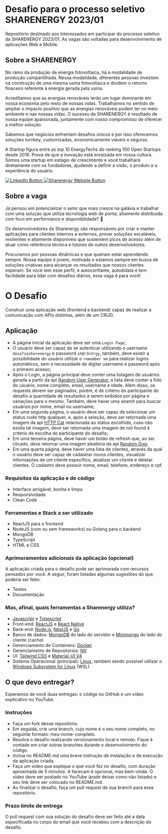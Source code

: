 # Desafio para o processo seletivo SHARENERGY 2023/01

Repositório destinado aos interessados em participar do processo seletivo da SHARENERGY 2023/01. As vagas são voltadas para desenvolvimento de aplicações Web e Mobile.

## Sobre a SHARENERGY

No ramo da produção de energia fotovoltaica, há a modalidade de produção compartilhada. Nessa modalidade, diferentes pessoas investem na construção de uma mesma usina fotovoltaica e dividem o retorno finaceiro referente à energia gerada pela usina.

Acreditamos que as energias renováveis terão um lugar dominante em nossa economia pelo resto de nossas vidas. Trabalhamos no sentido de ampliar o impacto positivo que as energias renováveis podem ter no meio ambiente e nas nossas vidas. O sucesso da SHARENERGY é resultado de nossa equipe apaixonada, juntamente com nosso compromisso de oferecer a melhor solução.

Sabemos que negócios enfrentam desafios únicos e por isso oferecemos soluções turnkey, customizadas, economicamente viáveis e seguras.

A Startup figura entre as top 10 EnergyTechs do ranking 100 Open Startups desde 2018. Prova de que a inovação está enraizada em nossa cultura. Somos uma startup em estágio de crescimento e você trabalhará diretamente com os fundadores, ajudando a definir a visão, o produto e a experiência do usuário.

<p align="left">
  <a href="https://www.linkedin.com/company/sharenergy-brasil/">
    <img src="https://img.shields.io/badge/LinkedIn-%230077B5.svg?&style=flat-square&logo=linkedin&logoColor=white" alt="LinkedIn Button">
  </a>
  <a href="https://sharenergy.com.br/">
    <img src="https://img.shields.io/badge/-Website-red" alt="Sharenergy Website Button">
  </a>
</p>

## Sobre a vaga

Já pensou em potencializar o setor que mais cresce na galáxia e trabalhar com uma solução que utiliza tecnologia web de ponta, altamente distribuída com foco em performance e disponibilidade? 👀

Os desenvolvedores da Sharenergy são responsáveis por criar e manter aplicações para clientes internos e externos, prover soluções escaláveis, resilientes e altamente disponíveis que sustentem picos de acesso além de atuar como referência técnica e tutores de outros desenvolvedores.

Procuramos por pessoas dinâmicas e que queiram estar aprendendo sempre. Nossa equipe é jovem, motivada e estamos sempre em busca de soluções criativas para alcançar os resultados que nossos clientes esperam. Se você tem esse perfil, é autoconfiante, autodidata e tem facilidade para lidar com desafios diários, essa vaga é para você!

# O Desafio

Construir uma aplicação web (frontend e backend) capaz de realizar a comunicação com APIs distintas, além de um CRUD.

## Aplicação

- A página inicial da aplicação deve ser uma `Login Page`;
- O usuário deve ser capaz de se autenticar utilizando o username `desafiosharenergy` e password `sh@r3n3rgy`, também, deve existir a possibilidade do usuário utilizar o `remember me` para realizar logins automáticos, sem a necessidade de digitar username e password após o primeiro acesso;
- Após o Login, a página principal deve conter uma listagem de usuários gerada a partir da api [Random User Generator](https://randomuser.me/), a lista deve conter a foto do usuário, nome completo, email, username e idade. Além disso, os requests devem ser páginados, porém, é de critério do participante do desafio a quantidade de resultados a serem exibidos por página e variações para o mesmo. Também, deve haver uma search para buscar usuários por nome, email ou username;
- Em uma segunda página, o usuário deve ser capaz de selecionar um status code http qualquer, e, após a seleção, deve ser retornada uma imagem da api [HTTP Cat](https://http.cat/) relacionada ao status escolhido, caso não exista tal imagem, deve ser retornada uma imagem de not found à critério de escolha do participante do desafio;
- Em uma terceira página, deve haver um botão de refresh que, ao ser clicado, deve retornar uma imagem aleatória da api [Random Dog](https://random.dog/);
- Em uma quarta página, deve haver uma lista de clientes, através da qual o usuário deve ser capaz de cadastrar novos clientes, visualizar informações de um cliente específico, atualizar um cliente e deletar clientes. O cadastro deve possuir nome, email, telefone, endereço e cpf.

### Requisitos da aplicação e de código

- Interface amigável, bonita e limpa
- Responsividade
- Clean Code

### Ferramentas e Stack a ser utilizado

- ReactJS para o frontend
- NodeJS (com ou sem frameworks) ou Golang para o backend
- MongoDB
- TypeScript
- HTML e CSS

### Aprimoramentos adicionais da aplicação (opcional)

A aplicação criada para o desafio pode ser aprimorada com recursos pensados por você. A seguir, foram listadas algumas sugestões do que poderia ser feito:

- Testes
- Documentação

### Mas, afinal, quais ferramentas a Sharenergy utiliza?

* [Javascript](https://developer.mozilla.org/pt-BR/docs/Web/JavaScript) e [Typescript](https://www.typescriptlang.org/)
* Front-end: [ReactJS](https://reactjs.org/) e [React Native](https://reactnative.dev/)
* Back-end: [Node.js](https://nodejs.org/en/), [NestJS](https://nestjs.com/) e [Go](https://golang.org/)
* Banco de dados: [MongoDB](https://www.mongodb.com/) do lado do servidor e [Minimongo](https://guide.meteor.com/collections.html) do lado do cliente (cache)
* Gerenciamento de Containers: [Docker](https://www.docker.com/)
* Gerenciamento de Repositórios: [NX](https://nx.dev/)
* UI: [Tailwind CSS](https://tailwindcss.com/) e [Material-UI V4](https://v4.mui.com/)
* Sistema Operacional (principal): [Linux](https://www.linux.org/), também sendo possível utilizar o [Windows Subsystem for Linux](https://docs.microsoft.com/en-us/windows/wsl/) (WSL)

## O que devo entregar?

Esperamos de você duas entregas: o código no GitHub e um vídeo explicativo no YouTube.

### Instruções

- Faça um fork desse repositório.
- Em seguida, crie uma branch, cujo nome é o seu nome completo, no seguinte formato: meu-nome-completo.
- Resolva o desafio realizando versionamento local e remoto. Fique à vontade em criar outras branches durante o desenvolvimento do código.
- Inclua no README.md uma breve instrução de instalação e de execução da aplicação criada.
- Faça um vídeo que explique o que você fez no desafio, com duração aproximada de 5 minutos. A facecam é opcional, mas bem-vinda. O vídeo deve ser postado no YouTube (pode deixar como não listado) e seu link deve ser colocado no README.md.
- Ao finalizar o desafio, faça um pull request de sua branch para esse repositório.

### Prazo limite de entrega

O pull request com sua solução do desafio deve ser feito até a data especificada no corpo do email que você recebeu com a descrição do desafio.
